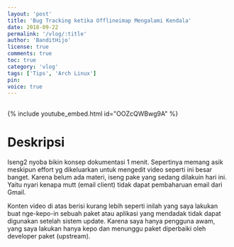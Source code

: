 ```yaml
---
layout: 'post'
title: 'Bug Tracking ketika Offlineimap Mengalami Kendala'
date: 2018-09-22
permalink: '/vlog/:title'
author: 'BanditHijo'
license: true
comments: true
toc: true
category: 'vlog'
tags: ['Tips', 'Arch Linux']
pin:
voice: true
---
```


<div style="margin-top:30px;"></div>

{% include youtube_embed.html id="OOZcQWBwg9A" %}

# Deskripsi

Iseng2 nyoba bikin konsep dokumentasi 1 menit. Sepertinya memang asik meskipun effort yg dikeluarkan untuk mengedit video seperti ini besar banget.
Karena belum ada materi, iseng pake yang sedang dilakuin hari ini. Yaitu nyari kenapa mutt (email client) tidak dapat pembaharuan email dari Gmail.

Konten video di atas berisi kurang lebih seperti inilah yang saya lakukan buat nge-kepo-in sebuah paket atau aplikasi yang mendadak tidak dapat digunakan setelah sistem update. Karena saya hanya pengguna awam, yang saya lakukan hanya kepo dan menunggu paket diperbaiki oleh developer paket (upstream).
